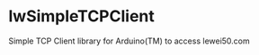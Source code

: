 lwSimpleTCPClient
=================

Simple TCP Client library for Arduino(TM) to access lewei50.com
